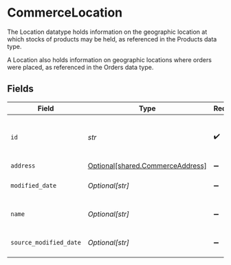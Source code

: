 # CommerceLocation

The Location datatype holds information on the geographic location at which stocks of products may be held, as referenced in the Products data type.

A Location also holds information on geographic locations where orders were placed, as referenced in the Orders data type.


## Fields

| Field                                                                      | Type                                                                       | Required                                                                   | Description                                                                | Example                                                                    |
| -------------------------------------------------------------------------- | -------------------------------------------------------------------------- | -------------------------------------------------------------------------- | -------------------------------------------------------------------------- | -------------------------------------------------------------------------- |
| `id`                                                                       | *str*                                                                      | :heavy_check_mark:                                                         | A unique, persistent identifier for this record                            | 13d946f0-c5d5-42bc-b092-97ece17923ab                                       |
| `address`                                                                  | [Optional[shared.CommerceAddress]](../../models/shared/commerceaddress.md) | :heavy_minus_sign:                                                         | N/A                                                                        |                                                                            |
| `modified_date`                                                            | *Optional[str]*                                                            | :heavy_minus_sign:                                                         | N/A                                                                        | 2022-10-23 00:00:00 +0000 UTC                                              |
| `name`                                                                     | *Optional[str]*                                                            | :heavy_minus_sign:                                                         | Name of this location                                                      |                                                                            |
| `source_modified_date`                                                     | *Optional[str]*                                                            | :heavy_minus_sign:                                                         | N/A                                                                        | 2022-10-23 00:00:00 +0000 UTC                                              |